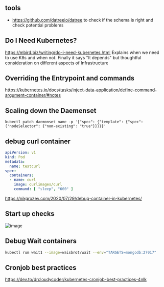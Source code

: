 ## tools
+ https://github.com/datreeio/datree to check if the schema is right and check potential problems

## Do I Need Kubernetes?

https://mbird.biz/writing/do-i-need-kubernetes.html
Explains when we need to use K8s and when not. Finally it says "It depends" but thoughtful consideration on different aspects of Infrastructure

## Overriding the Entrypoint and commands
https://kubernetes.io/docs/tasks/inject-data-application/define-command-argument-container/#notes


## Scaling down the Daemenset
```
kubectl patch daemonset name -p '{"spec": {"template": {"spec": {"nodeSelector": {"non-existing": "true"}}}}}'
```

## debug curl container
```yaml
apiVersion: v1
kind: Pod
metadata:
  name: testcurl
spec:
  containers:
  - name: curl
    image: curlimages/curl 
    command: [ "sleep", "600" ]
```
https://nikgrozev.com/2020/07/29/debug-container-in-kubernetes/

## Start up checks
![image](https://user-images.githubusercontent.com/2858081/123808924-136fb680-d8e9-11eb-8cfd-151aa3e6cd5b.png)

## Debug Wait containers
```bash
kubectl run wait1 --image=waisbrot/wait --env="TARGETS=mongodb:27017"
```

## Cronjob best practices
https://dev.to/drcloudycoder/kubernetes-cronjob-best-practices-4nlk
